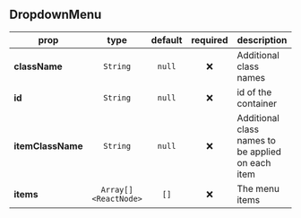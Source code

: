## DropdownMenu

prop | type | default | required | description
---- | :----: | :-------: | :--------: | -----------
**className** | `String` | `null` | :x: | Additional class names
**id** | `String` | `null` | :x: | id of the container
**itemClassName** | `String` | `null` | :x: | Additional class names to be applied on each item
**items** | `Array[]<ReactNode>` | `[]` | :x: | The menu items

